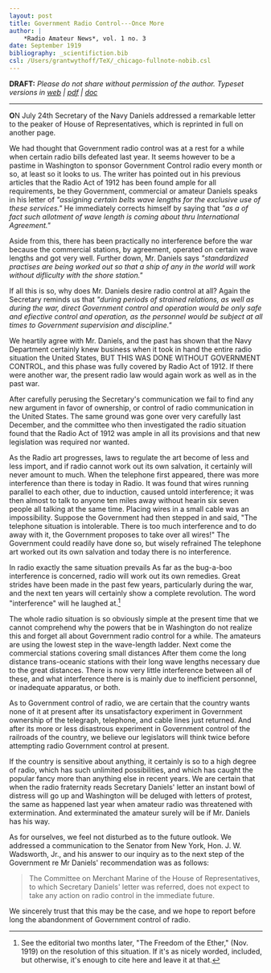 ```yaml
---
layout: post
title: Government Radio Control---Once More
author: | 
    *Radio Amateur News*, vol. 1 no. 3
date: September 1919
bibliography: _scientifiction.bib
csl: /Users/grantwythoff/TeX/_chicago-fullnote-nobib.csl
---
```


**DRAFT:** *Please do not share without permission of the author. Typeset versions in  [web](http://gernsback.wythoff.net/191909_opera_by_wireless.html) \| [pdf](https://github.com/gwijthoff/perversity_of_things/blob/master/typeset_drafts/191909_opera_by_wireless.pdf?raw=true) \| [doc](https://github.com/gwijthoff/perversity_of_things/blob/master/typeset_drafts/191909_opera_by_wireless.docx)*

* * * * * * * * 

**O**N July 24th Secretary of the Navy Daniels addressed a remarkable letter to the peaker of House of Representatives, which is reprinted in full on another page.

We had thought that Government radio control was at a rest for a while when certain radio bills defeated last year. It seems however to be a pastime in Washington to sponsor Government Control radio every month or so, at least so it looks to us. The writer has pointed out in his previous articles that the Radio Act of 1912 has been found ample for all requirements, be they Government, commercial or amateur Daniels speaks in his letter of *"assigning certain belts wave lengths for the exclusive use of these services."* He immediately corrects himself by saying that *"as a of fact such allotment of wave length is coming about thru International Agreement."*

Aside from this, there has been practically no interference before the war because the commercial stations, by agreement, operated on certain wave lengths and got very well. Further down, Mr. Daniels says *"standardized practises are being worked out so that a ship of any in the world will work without difliculty with the shore station."*

If all this is so, why does Mr. Daniels desire radio control at all? Again the Secretary reminds us that *"during periods of strained relations, as well as during the war, direct Government control and operation would be only safe and efiective control and operation, as the personnel would be subject at all times to Government supervision and discipline."*

We heartily agree with Mr. Daniels, and the past has shown that the Navy Department certainly knew business when it took in hand the entire radio situation the United States, BUT THIS WAS DONE WITHOUT GOVERNMENT CONTROL, and this phase was fully covered by Radio Act of 1912. If there were another war, the present radio law would again work as well as in the past war.

After carefully perusing the Secretary's communication we fail to find any new argument in favor of ownership, or control of radio communication in the United States. The same ground was gone over very carefully last December, and the committee who then investigated the radio situation found that the Radio Act of 1912 was ample in all its provisions and that new legislation was required nor wanted.

As the Radio art progresses, laws to regulate the art become of less and less import, and if radio cannot work out its own salvation, it certainly will never amount to much. When the telephone first appeared, there was more interference than there is today in Radio. It was found that wires running parallel to each other, due to induction, caused untold interference; it was then almost to talk to anyone ten miles away without hearin six seven people all talking at the same time. Placing wires in a small cable was an impossibility. Suppose the Government had then stepped in and said, "The telephone situation is intolerable. There is too much interference and to do away with it, the Government proposes to take over all wires!" The Government could readily have done so, but wisely refrained The telephone art worked out its own salvation and today there is no interference.

In radio exactly the same situation prevails As far as the bug-a-boo interference is concerned, radio will work out its own remedies. Great strides have been made in the past few years, particularly during the war, and the next ten years will certainly show a complete revolution. The word "interference" will he laughed at.[^1]

The whole radio situation is so obviously simple at the present time that we cannot comprehend why the powers that be in Washington do not realize this and forget all about Government radio control for a while. The amateurs are using the lowest step in the wave-length ladder. Next come the commercial stations covering small distances After them come the long distance trans-oceanic stations with their long wave lengths necessary due to the great distances. There is now very little interference between all of these, and what interference there is is mainly due to inefficient personnel, or inadequate apparatus, or both.

As to Government control of radio, we are certain that the country wants none of it at present after its unsatisfactory experiment in Government ownership of the telegraph, telephone, and cable lines just returned. And after its more or less disastrous experiment in Government control of the railroads of the country, we believe our legislators will think twice before attempting radio Government control at present.

If the country is sensitive about anything, it certainly is so to a high degree of radio, which has such unlimited possibilities, and which has caught the popular fancy more than anything else in recent years. We are certain that when the radio fraternity reads Secretary Daniels' letter an instant bowl of distress will go up and Washington will be deluged with letters of protest, the same as happened last year when amateur radio was threatened with extermination. And exterminated the amateur surely will be if Mr. Daniels has his way.

As for ourselves, we feel not disturbed as to the future outlook. We addressed a communication to the Senator from New York, Hon. J. W. Wadsworth, Jr., and his answer to our inquiry as to the next step of the Government re Mr Daniels' recommendation was as follows:

> The Committee on Merchant Marine of the House of Representatives, to which Secretary Daniels' letter was referred, does not expect to take any action on radio control in the immediate future.

We sincerely trust that this may be the case, and we hope to report before long the abandonment of Government control of radio.

[^1]:  See the editorial two months later, "The Freedom of the Ether," (Nov. 1919) on the resolution of this situation.  If it's as nicely worded, included, but otherwise, it's enough to cite here and leave it at that.